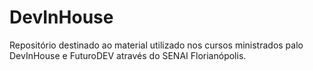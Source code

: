 # DevInHouse
Repositório destinado ao material utilizado nos cursos ministrados palo DevInHouse e FuturoDEV através do SENAI Florianópolis.

